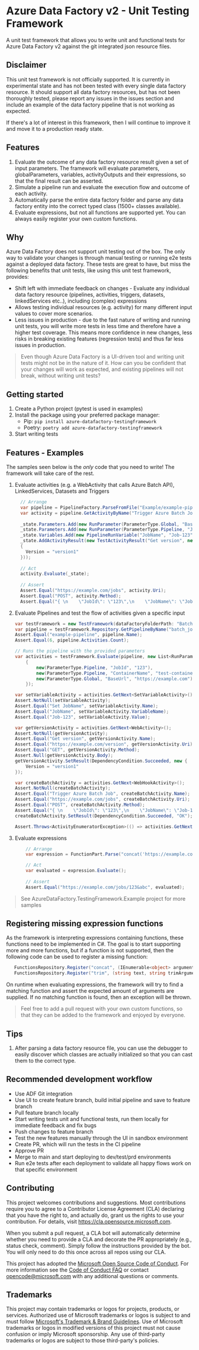 # Azure Data Factory v2 - Unit Testing Framework

A unit test framework that allows you to write unit and functional tests for Azure Data Factory v2 against the git integrated json resource files.

## Disclaimer

This unit test framework is not officially supported. It is currently in experimental state and has not been tested with every single data factory resource. It should support all data factory resources, but has not been thoroughly tested, please report any issues in the issues section and include an example of the data factory pipeline that is not working as expected.

If there's a lot of interest in this framework, then I will continue to improve it and move it to a production ready state. 

## Features

1. Evaluate the outcome of any data factory resource result given a set of input parameters. The framework will evaluate parameters, globalParameters, variables, activityOutputs and their expressions, so that the final result can be asserted.
2. Simulate a pipeline run and evaluate the execution flow and outcome of each activity.
3. Automatically parse the entire data factory folder and parse any data factory entity into the correct typed class (1500+ classes available).
4. Evaluate expressions, but not all functions are supported yet. You can always easily register your own custom functions.

## Why

Azure Data Factory does not support unit testing out of the box. The only way to validate your changes is through manual testing or running e2e tests against a deployed data factory. These tests are great to have, but miss the following benefits that unit tests, like using this unit test framework, provides:

* Shift left with immediate feedback on changes - Evaluate any individual data factory resource (pipelines, activities, triggers, datasets, linkedServices etc..), including (complex) expressions
* Allows testing individual resources (e.g. activity) for many different input values to cover more scenarios.
* Less issues in production - due to the fast nature of writing and running unit tests, you will write more tests in less time and therefore have a higher test coverage. This means more confidence in new changes, less risks in breaking existing features (regression tests) and thus far less issues in production.

> Even though Azure Data Factory is a UI-driven tool and writing unit tests might not be in the nature of it. How can you be confident that your changes will work as expected, and existing pipelines will not break, without writing unit tests?

## Getting started

1. Create a Python project (pytest is used in examples)
2. Install the package using your preferred package manager:
   * Pip: `pip install azure-datafactory-testingframework`
   * Poetry: `poetry add azure-datafactory-testingframework`
3. Start writing tests

## Features - Examples

The samples seen below is the _only_ code that you need to write! The framework will take care of the rest. 

1. Evaluate activities (e.g. a WebActivity that calls Azure Batch API), LinkedServices, Datasets and Triggers

    ```csharp
      // Arrange
      var pipeline = PipelineFactory.ParseFromFile("Example/example-pipeline.json");
      var activity = pipeline.GetActivityByName("Trigger Azure Batch Job") as WebHookActivity;
      
      _state.Parameters.Add(new RunParameter(ParameterType.Global, "BaseUrl", "https://example.com"));
      _state.Parameters.Add(new RunParameter(ParameterType.Pipeline, "JobId", "123"));
      _state.Variables.Add(new PipelineRunVariable("JobName", "Job-123"));
      _state.AddActivityResult(new TestActivityResult("Get version", new
      {
        Version = "version1"
      }));
      
      // Act
      activity.Evaluate(_state);
      
      // Assert
      Assert.Equal("https://example.com/jobs", activity.Uri);
      Assert.Equal("POST", activity.Method);
      Assert.Equal("{ \n    \"JobId\": \"123\",\n    \"JobName\": \"Job-123\",\n    \"Version\": \"version1\",\n}", activity.Body);
    
    ```
   
2. Evaluate Pipelines and test the flow of activities given a specific input

    ```csharp
    var testFramework = new TestFramework(dataFactoryFolderPath: "BatchJob");
    var pipeline = testFramework.Repository.GetPipelineByName("batch_job");
    Assert.Equal("example-pipeline", pipeline.Name);
    Assert.Equal(6, pipeline.Activities.Count);

    // Runs the pipeline with the provided parameters
    var activities = testFramework.Evaluate(pipeline, new List<RunParameter>
        {
            new(ParameterType.Pipeline, "JobId", "123"),
            new(ParameterType.Pipeline, "ContainerName", "test-container"),
            new(ParameterType.Global, "BaseUrl", "https://example.com"),
        });

    var setVariableActivity = activities.GetNext<SetVariableActivity>();
    Assert.NotNull(setVariableActivity);
    Assert.Equal("Set JobName", setVariableActivity.Name);
    Assert.Equal("JobName", setVariableActivity.VariableName);
    Assert.Equal("Job-123", setVariableActivity.Value);

    var getVersionActivity = activities.GetNext<WebActivity>();
    Assert.NotNull(getVersionActivity);
    Assert.Equal("Get version", getVersionActivity.Name);
    Assert.Equal("https://example.com/version", getVersionActivity.Uri);
    Assert.Equal("GET", getVersionActivity.Method);
    Assert.Null(getVersionActivity.Body);
    getVersionActivity.SetResult(DependencyCondition.Succeeded, new {
        Version = "version1"
    });

    var createBatchActivity = activities.GetNext<WebHookActivity>();
    Assert.NotNull(createBatchActivity);
    Assert.Equal("Trigger Azure Batch Job", createBatchActivity.Name);
    Assert.Equal("https://example.com/jobs", createBatchActivity.Uri);
    Assert.Equal("POST", createBatchActivity.Method);
    Assert.Equal("{ \n    \"JobId\": \"123\",\n    \"JobName\": \"Job-123\",\n    \"Version\": \"version1\",\n}", createBatchActivity.Body);
    createBatchActivity.SetResult(DependencyCondition.Succeeded, "OK");
   
    Assert.Throws<ActivityEnumeratorException>(() => activities.GetNext());
    ```

3. Evaluate expressions

    ```csharp
        // Arrange 
        var expression = FunctionPart.Parse("concat('https://example.com/jobs/', '123', concat('&', 'abc'))");

        // Act
        var evaluated = expression.Evaluate();
        
        // Assert
        Assert.Equal("https://example.com/jobs/123&abc", evaluated);
    ``` 

   
> See AzureDataFactory.TestingFramework.Example project for more samples

## Registering missing expression functions

As the framework is interpreting expressions containing functions, these functions need to be implemented in C#. The goal is to start supporting more and more functions, but if a function is not supported, then the following code can be used to register a missing function:

```csharp
   FunctionsRepository.Register("concat", (IEnumerable<object> arguments) => string.Concat(arguments));
   FunctionsRepository.Register("trim", (string text, string trimArgument) => text.Trim(trimArgument[0]));
``` 

On runtime when evaluating expressions, the framework will try to find a matching function and assert the expected amount of arguments are supplied. If no matching function is found, then an exception will be thrown.

> Feel free to add a pull request with your own custom functions, so that they can be added to the framework and enjoyed by everyone.

## Tips

1. After parsing a data factory resource file, you can use the debugger to easily discover which classes are actually initialized so that you can cast them to the correct type.

## Recommended development workflow

* Use ADF Git integration
* Use UI to create feature branch, build initial pipeline and save to feature branch
* Pull feature branch locally
* Start writing tests unit and functional tests, run them locally for immediate feedback and fix bugs
* Push changes to feature branch
* Test the new features manually through the UI in sandbox environment
* Create PR, which will run the tests in the CI pipeline
* Approve PR
* Merge to main and start deploying to dev/test/prd environments
* Run e2e tests after each deployment to validate all happy flows work on that specific environment

## Contributing

This project welcomes contributions and suggestions.  Most contributions require you to agree to a
Contributor License Agreement (CLA) declaring that you have the right to, and actually do, grant us
the rights to use your contribution. For details, visit https://cla.opensource.microsoft.com.

When you submit a pull request, a CLA bot will automatically determine whether you need to provide
a CLA and decorate the PR appropriately (e.g., status check, comment). Simply follow the instructions
provided by the bot. You will only need to do this once across all repos using our CLA.

This project has adopted the [Microsoft Open Source Code of Conduct](https://opensource.microsoft.com/codeofconduct/).
For more information see the [Code of Conduct FAQ](https://opensource.microsoft.com/codeofconduct/faq/) or
contact [opencode@microsoft.com](mailto:opencode@microsoft.com) with any additional questions or comments.

## Trademarks

This project may contain trademarks or logos for projects, products, or services. Authorized use of Microsoft
trademarks or logos is subject to and must follow
[Microsoft's Trademark & Brand Guidelines](https://www.microsoft.com/en-us/legal/intellectualproperty/trademarks/usage/general).
Use of Microsoft trademarks or logos in modified versions of this project must not cause confusion or imply Microsoft sponsorship.
Any use of third-party trademarks or logos are subject to those third-party's policies.




